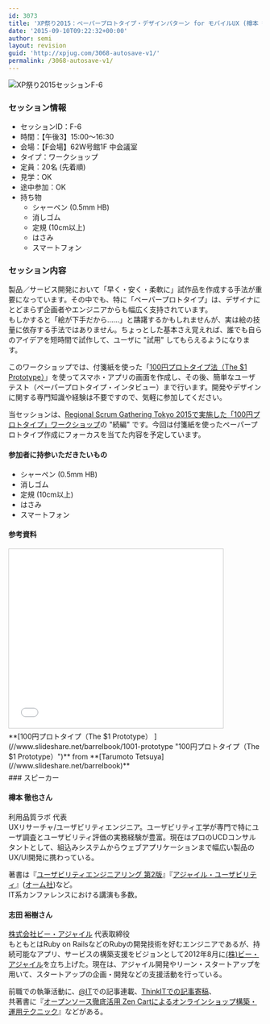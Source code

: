```yaml
---
id: 3073
title: 'XP祭り2015：ペーパープロトタイプ・デザインパターン for モバイルUX (樽本 徹也さん、志田 裕樹さん)'
date: '2015-09-10T09:22:32+00:00'
author: semi
layout: revision
guid: 'http://xpjug.com/3068-autosave-v1/'
permalink: /3068-autosave-v1/
---
```


![XP祭り2015セッションF-6](http://xpjug.com/wp-content/uploads/2015/09/xp2015_session_f6.png)

### セッション情報

- セッションID：F-6
- 時間：【午後3】15:00～16:30
- 会場：【F会場】62W号館1F 中会議室
- タイプ：ワークショップ
- 定員：20名 (先着順)
- 見学：OK
- 途中参加：OK
- 持ち物 
    - シャーペン (0.5mm HB)
    - 消しゴム
    - 定規 (10cm以上)
    - はさみ
    - スマートフォン

### セッション内容

製品／サービス開発において「早く・安く・柔軟に」試作品を作成する手法が重要になっています。その中でも、特に「ペーパープロトタイプ」は、デザイナにとどまらず企画者やエンジニアからも幅広く支持されています。  
もしかすると「絵が下手だから……」と躊躇するかもしれませんが、実は絵の技量に依存する手法ではありません。ちょっとした基本さえ覚えれば、誰でも自らのアイデアを短時間で試作して、ユーザに "試用" してもらえるようになります。

このワークショップでは、付箋紙を使った「[100円プロトタイプ法（The $1 Prototype）](http://www.slideshare.net/barrelbook/1001-prototype)」を使ってスマホ・アプリの画面を作成し、その後、簡単なユーザテスト（ペーパープロトタイプ・インタビュー）まで行います。開発やデザインに関する専門知識や経験は不要ですので、気軽に参加してください。

当セッションは、[Regional Scrum Gathering Tokyo 2015で実施した「100円プロトタイプ」ワークショップ](http://2015.scrumgatheringtokyo.org/event/5952b2425cc8d1fdd0c14a502296fab6)の "続編" です。今回は付箋紙を使ったペーパープロトタイプ作成にフォーカスを当てた内容を予定しています。

#### 参加者に持参いただきたいもの

- シャーペン (0.5mm HB)
- 消しゴム
- 定規 (10cm以上)
- はさみ
- スマートフォン

#### 参考資料

<iframe allowfullscreen="" frameborder="0" height="355" marginheight="0" marginwidth="0" scrolling="no" src="//www.slideshare.net/slideshow/embed_code/key/ObOaQPryiZubG" style="border:1px solid #CCC; border-width:1px; margin-bottom:5px; max-width: 100%;" width="425"> </iframe>

<div style="margin-bottom:5px">  **[100円プロトタイプ（The $1 Prototype） ](//www.slideshare.net/barrelbook/1001-prototype "100円プロトタイプ（The $1 Prototype）")**  from **[Tarumoto Tetsuya](//www.slideshare.net/barrelbook)** </div>### スピーカー

#### 樽本 徹也さん

利用品質ラボ 代表  
UXリサーチャ/ユーザビリティエンジニア。ユーザビリティ工学が専門で特にユーザ調査とユーザビリティ評価の実務経験が豊富。現在はプロのUCDコンサルタントとして、組込みシステムからウェブアプリケーションまで幅広い製品のUX/UI開発に携わっている。

著書は『[ユーザビリティエンジニアリング 第2版](http://shop.ohmsha.co.jp/shop/shopdetail.html?brandcode=000000000532)』『[アジャイル・ユーザビリティ](http://shop.ohmsha.co.jp/shop/shopdetail.html?brandcode=000000001557)』([オーム社](http://www.ohmsha.co.jp/))など。  
IT系カンファレンスにおける講演も多数。

#### 志田 裕樹さん

[株式会社ビー・アジャイル](http://be-agile.jp/) 代表取締役  
もともとはRuby on RailsなどのRubyの開発技術を好むエンジニアであるが、持続可能なアプリ、サービスの構築支援をビジョンとして2012年8月に[(株)ビー・アジャイル](http://be-agile.jp/)を立ち上げた。現在は、アジャイル開発やリーン・スタートアップを用いて、スタートアップの企画・開発などの支援活動を行っている。

前職での執筆活動に、[@IT](http://www.atmarkit.co.jp/)での記事連載、[ThinkITでの記事寄稿](http://thinkit.co.jp/author/344)、  
共著書に『[オープンソース徹底活用 Zen Cartによるオンラインショップ構築・運用テクニック](http://www.amazon.co.jp/dp/4798019380)』などがある。